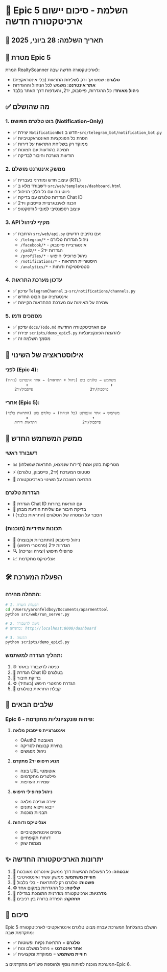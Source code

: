 # 🎉 Epic 5 השלמת - סיכום יישום ארכיטקטורה חדשה

## 📅 תאריך השלמה: 28 ביוני, 2025

## 🎯 מטרת Epic 5
המרת RealtyScanner לארכיטקטורה חדשה שבה:
- **טלגרם**: שמש אך ורק לשליחת התראות (בלי אינטראקציה)
- **אתר אינטרנט**: משמש לכל הניהול וההגדרות
- **ניהול מאוחד**: כל ההגדרות, פייסבוק, יד2, והעדפות דרך האתר בלבד

## ✅ מה שהושלם

### 1. בוט טלגרם מפושט (Notification-Only)
- ✅ יצירת `NotificationBot` חדש ב-`src/telegram_bot/notification_bot.py`
- ✅ הסרת כל הפונקציות האינטראקטיביות
- ✅ ממוקד רק בשליחת התראות על דירות
- ✅ תמיכה בהודעות עם תמונות
- ✅ הודעות מערכת וחיבור לבדיקה

### 2. ממשק אינטרנט מושלם
- ✅ עיצוב חדש ומודרני בעברית (RTL)
- ✅ דשבורד מלא ב-`src/web/templates/dashboard.html`
- ✅ ניווט נוח עם כל חלקי הניהול
- ✅ הגדרות טלגרם עם בדיקת Chat ID
- ✅ הכנה לאינטגרציית פייסבוק ויד2
- ✅ עיצוב רספונסיבי למובייל ודסקטופ

### 3. API מקיף לניהול
- ✅ הרחבת `src/web/api.py` עם נתיבים חדשים:
  - `/telegram/*` - ניהול הגדרות טלגרם
  - `/facebook/*` - אינטגרציית פייסבוק
  - `/yad2/*` - הגדרות יד2
  - `/profiles/*` - ניהול פרופילי חיפוש
  - `/notifications/*` - היסטוריית התראות
  - `/analytics/*` - סטטיסטיקות ודוחות

### 4. עדכון מערכת התראות
- ✅ עדכון `TelegramChannel` ב-`src/notifications/channels.py`
- ✅ אינטגרציה עם הבוט החדש
- ✅ שמירה על תאימות עם מערכת ההתראות הקיימת

### 5. מסמכים ודמו
- ✅ עדכון `docs/Todo.md` עם הארכיטקטורה החדשה
- ✅ יצירת `scripts/demo_epic5.py` להדגמת הפונקציונליות
- ✅ מסמך השלמה זה

## 🚀 אילוסטראציה של השינוי

### לפני (Epic 4):
```
משתמש → טלגרם בוט (ניהול + התראות) ← אתר אינטרנט (ניהול)
         ↕                                    ↕
    פייסבוק/יד2                         פייסבוק/יד2
```

### אחרי (Epic 5):
```
משתמש → אתר אינטרנט (כל הניהול) → טלגרם בוט (התראות בלבד)
         ↕                            ↑
    פייסבוק/יד2                    התראות דירות
```

## 🎨 ממשק המשתמש החדש

### דשבורד ראשי
- 📊 מטריקות בזמן אמת (דירות שנמצאו, התראות שנשלחו)
- ⚡ סטטוס המערכת (יד2, פייסבוק, טלגרם)
- 🔔 התראה חשובה על השינוי בארכיטקטורה

### הגדרות טלגרם
- 📱 הגדרת Chat ID עם הוראות ברורות
- 🧪 בדיקת חיבור עם שליחת הודעת מבחן
- ℹ️ הסבר על המטרה של הטלגרם (התראות בלבד)

### תכונות עתידיות (מוכנות)
- 👥 ניהול פייסבוק (התחברות וקבוצות)
- 🏢 הגדרות יד2 (פרמטרי חיפוש)
- 🔍 פרופילי חיפוש (יצירה ועריכה)
- 📈 אנליטיקס מתקדמת

## 🛠 הפעלת המערכת

### התחלה מהירה:
```bash
# 1. הפעלת השרת
cd /Users/yaronfeldboy/Documents/aparmenttool
python src/web/run_server.py

# 2. גישה לדשבורד
# בדפדפן: http://localhost:8000/dashboard

# 3. הדגמה
python scripts/demo_epic5.py
```

### תהליך הגדרה למשתמש:
1. 🌐 כניסה לדשבורד באתר
2. 📱 הגדרת Chat ID בטלגרם
3. 🧪 בדיקת חיבור
4. ⚙️ הגדרת פרמטרי חיפוש (בעתיד)
5. 📨 קבלת התראות בטלגרם

## 🔮 שלבים הבאים

### Epic 6 - פיתוח פונקציונליות מתקדמת:
1. **אינטגרציית פייסבוק מלאה**
   - OAuth2 מאובטח
   - בחירת קבוצות לסריקה
   - ניהול מפגשים

2. **מנוע חיפוש יד2 מתקדם**
   - בונה URL אוטומטי
   - פילטרים מתקדמים
   - שמירת העדפות

3. **ניהול פרופילי חיפוש**
   - יצירה ועריכה מלאה
   - ייבוא וייצוא נתונים
   - תבניות מוכנות

4. **אנליטיקס ודוחות**
   - גרפים אינטראקטיביים
   - דוחות תקופתיים
   - מגמות שוק

## ✨ יתרונות הארכיטקטורה החדשה

1. **🔐 אבטחה**: כל הפעולות הרגישות דרך ממשק אינטרנט מאובטח
2. **🎨 חוויית משתמש**: ממשק עשיר ואינטואיטיבי
3. **📱 פשטות**: טלגרם רק להתראות - בלי בלבול
4. **⚙️ שליטה**: כל ההגדרות במקום אחד
5. **🚀 מדרגיות**: ארכיטקטורה מודרנית התומכת בגדילה
6. **🔧 תחזוקה**: הפרדה ברורה בין רכיבים

## 🎊 סיכום

Epic 5 הושלם בהצלחה! המערכת עברה מבוט טלגרם אינטראקטיבי לארכיטקטורה מתקדמת שבה:

- ✅ **טלגרם** = התראות נקיות ופשוטות
- ✅ **אתר אינטרנט** = ניהול מושלם ונוח
- ✅ **חוויית משתמש** = ממוקדת ומקצועית

המערכת מוכנה לפיתוח נוסף ולהוספת פיצ'רים מתקדמים ב-Epic 6.
